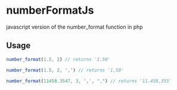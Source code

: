 # numberFormatJs
 javascript version of the number_format function in php



## Usage

```javascript
number_format(1.5, 2) // returns '1.50'
``` 

```javascript
number_format(1.5, 2, ',') // returns '1,50'
``` 

```javascript
number_format(11458.3547, 3, ',', ".") // returns '11.458,355'
``` 
